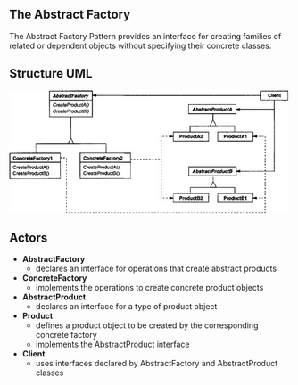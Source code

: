 ## The Abstract Factory

The Abstract Factory Pattern provides an interface for creating families of related or dependent objects without specifying their concrete classes.

## Structure UML

![](../../../umls/abstract-factory.jpg)

## Actors

- **AbstractFactory**
  - declares an interface for operations that create abstract products
- **ConcreteFactory**
  - implements the operations to create concrete product objects
- **AbstractProduct**
  - declares an interface for a type of product object
- **Product**
  - defines a product object to be created by the corresponding concrete factory
  - implements the AbstractProduct interface
- **Client**
  - uses interfaces declared by AbstractFactory and AbstractProduct classes

